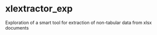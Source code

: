 # xlextractor_exp
Exploration of a smart tool for extraction of non-tabular data from xlsx documents
